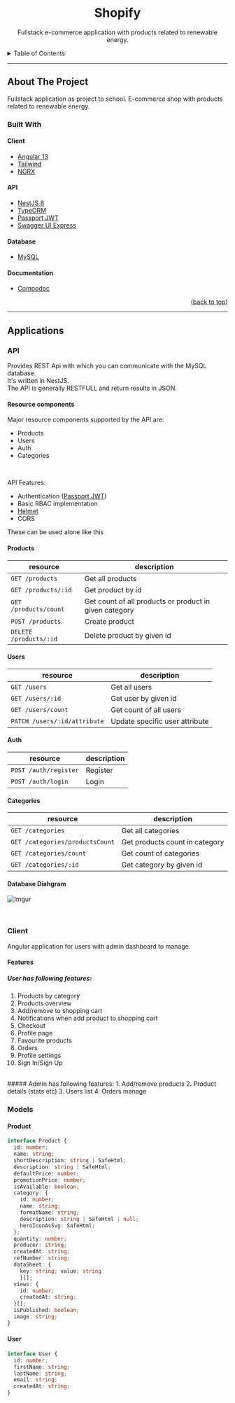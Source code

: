 <span id='top'></span>
<h1 align='center'>Shopify</h1>
<p align='center'>
  Fullstack e-commerce application with products related to renewable energy.
</p>

<details>
  <summary>Table of Contents</summary>
  <ol>
    <li>
      <a href="#about-the-project">About The Project</a>
      <ul>
        <li><a href="#built-with">Built With</a></li>
      </ul>
    </li>
    <li>
      <a href="#applications">Applications</a>
      <ul>
        <li><a href="#api">API</a></li>
        <li><a href="#client">Client</a></li>
      </ul>
    </li>
    <li><a href='#models'>Models</a></li>
  </ol>
</details>

<hr>

## About The Project

Fullstack application as project to school. E-commerce shop with products related to renewable energy.

### Built With

#### Client
- [Angular 13](https://angular.io)
- [Tailwind](https://tailwindcss.com)
- [NGRX](https://ngrx.io)

#### API
- [NestJS 8](https://docs.nestjs.com)
- [TypeORM](https://typeorm.delightful.studio)
- [Passport JWT](http://www.passportjs.org/packages/passport-jwt/)
- [Swagger UI Express](https://github.com/scottie1984/swagger-ui-express)
#### Database
- [MySQL](https://www.mysql.com)

#### Documentation
- [Compodoc](https://compodoc.github.io/compodoc/)

<p align="right">(<a href="#top">back to top</a>)</p>

<hr>

## Applications

### API

Provides REST Api with which you can communicate with the MySQL database. <br>
It's written in NestJS. <br>
The API is generally RESTFULL and return results in JSON. <br>

#### Resource components

Major resource components supported by the API are:

- Products
- Users
- Auth
- Categories

<br>

API Features:
- Authentication ([Passport JWT](http://www.passportjs.org/packages/passport-jwt/))
- Basic RBAC implementation
- [Helmet](https://github.com/helmetjs/helmet)
- CORS

These can be used alone like this

<h4>Products</h4>

| resource | description                                            |
-----------|--------------------------------------------------------|
`GET /products` | Get all products                                       |
`GET /products/:id` | Get product by id                                      |
`GET /products/count` | Get count of all products or product in given category |
`POST /products` | Create product                                         |
`DELETE /products/:id` | Delete product by given id                             |

<h4>Users</h4>

| resource | description                    |
-----------|--------------------------------|
`GET /users` | Get all users                  |
`GET /users/:id` | Get user by given id           |
`GET /users/count` | Get count of all users         |
`PATCH /users/:id/attribute` | Update specific user attribute |

<h4>Auth</h4>

| resource | description |
-----------|-------------|
`POST /auth/register` | Register    |
`POST /auth/login` | Login       |

<h4>Categories</h4>

| resource | description                    |
-----------|--------------------------------|
`GET /categories` | Get all categories             |
`GET /categories/productsCount` | Get products count in category |
`GET /categories/count` | Get count of categories        |
`GET /categories/:id` | Get category by given id       |

<h4>Database Diahgram</h4>

![Imgur](https://i.imgur.com/QJaLl1m.png)

<br>

### Client

Angular application for users with admin dashboard to manage. <br>

#### Features

##### User has following features:

1. Products by category
2. Products overview
3. Add/remove to shopping cart
4. Notifications when add product to shopping cart
5. Checkout
6. Profile page
7. Favourite products
8. Orders
9. Profile settings
10. Sign In/Sign Up

<br>
##### Admin has following features:
1. Add/remove products
2. Product details (stats etc)
3. Users list
4. Orders manage


### Models

#### Product

```typescript
interface Product {
  id: number;
  name: string;
  shortDescription: string | SafeHtml;
  description: string | SafeHtml;
  defaultPrice: number;
  promotionPrice: number;
  isAvailable: boolean;
  category: {
    id: number;
    name: string;
    formatName: string;
    description: string | SafeHtml | null;
    heroIconAsSvg: SafeHtml;
  };
  quantity: number;
  producer: string;
  createdAt: string;
  refNumber: string;
  dataSheet: {
    key: string; value: string
    }[];
  views: {
    id: number;
    createdAt: string;
  }[];
  isPublished: boolean;
  image: string;
}
```

#### User

```typescript
interface User {
  id: number;
  firstName: string;
  lastName: string;
  email: string;
  createdAt: string;
}
```

